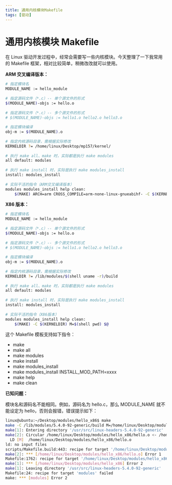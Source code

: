 ```yaml
---
title: 通用内核模块Makefile
tags: [驱动]
---
```


# 通用内核模块 Makefile

在 Linux 驱动开发过程中，经常会需要写一些内核模块。今天整理了一下我常用的 Makefile 框架，相对比较简单，稍微改改就可以使用。

**ARM 交叉编译版本：**

```bash
# 指定模块名
MODULE_NAME := hello_module
 
# 指定源码文件（*.c）-- 单个源文件的形式
$(MODULE_NAME)-objs := hello.o
 
# 指定源码文件（*.c）-- 多个源文件的形式
# $(MODULE_NAME)-objs := hello1.o hello2.o hello3.o
 
# 指定模块编译
obj-m := $(MODULE_NAME).o
 
# 指定内核源码目录，需根据实际修改
KERNELDIR ?= /home/linux/Desktop/mp157/kernel/
 
# 执行 make all、make 时，实际都是执行 make modules
all default: modules
 
# 执行 make install 时，实际是执行 make modules_install
install: modules_install
 
# 实际干活的指令（ARM交叉编译版本）
modules modules_install help clean:
	$(MAKE) ARCH=arm CROSS_COMPILE=arm-none-linux-gnueabihf- -C $(KERNELDIR) M=$(shell pwd) $@
```

**X86 版本：**

```bash
# 指定模块名
MODULE_NAME := hello_module
 
# 指定源码文件（*.c）-- 单个源文件的形式
$(MODULE_NAME)-objs := hello.o
 
# 指定源码文件（*.c）-- 多个源文件的形式
# $(MODULE_NAME)-objs := hello1.o hello2.o hello3.o
 
# 指定模块编译
obj-m := $(MODULE_NAME).o
 
# 指定内核源码目录，需根据实际修改
KERNELDIR ?= /lib/modules/$(shell uname -r)/build
 
# 执行 make all、make 时，实际都是执行 make modules
all default: modules
 
# 执行 make install 时，实际是执行 make modules_install
install: modules_install
 
# 实际干活的指令（X86版本）
modules modules_install help clean:
	$(MAKE) -C $(KERNELDIR) M=$(shell pwd) $@
```

这个 Makefile 模板支持如下指令：

- make
- make all
- make modules
- make install
- make modules_install
- make modules_install INSTALL_MOD_PATH=xxxx
- make help
- make clean



**已知问题：**

模块名和源码名不能相同。例如，源码名为 hello.c，那么 MODULE_NAME 就不能设定为 hello，否则会报错，错误提示如下：

```bash
linux@ubuntu:~/Desktop/modules/hello_x86$ make
make -C /lib/modules/5.4.0-92-generic/build M=/home/linux/Desktop/modules/hello_x86 modules
make[1]: Entering directory '/usr/src/linux-headers-5.4.0-92-generic'
make[2]: Circular /home/linux/Desktop/modules/hello_x86/hello.o <- /home/linux/Desktop/modules/hello_x86/hello.o dependency dropped.
  LD [M]  /home/linux/Desktop/modules/hello_x86/hello.o
ld: no input files
scripts/Makefile.build:443: recipe for target '/home/linux/Desktop/modules/hello_x86/hello.o' failed
make[2]: *** [/home/linux/Desktop/modules/hello_x86/hello.o] Error 1
Makefile:1762: recipe for target '/home/linux/Desktop/modules/hello_x86' failed
make[1]: *** [/home/linux/Desktop/modules/hello_x86] Error 2
make[1]: Leaving directory '/usr/src/linux-headers-5.4.0-92-generic'
Makefile:24: recipe for target 'modules' failed
make: *** [modules] Error 2
```


